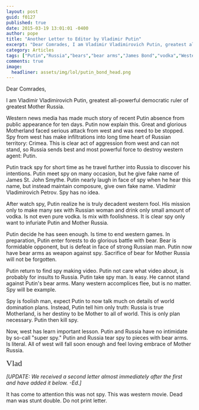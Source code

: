 ```yaml
---
layout: post
guid: f0127
published: true
date: 2015-03-19 13:01:01 -0400
author: pope
title: "Another Letter to Editor by Vladimir Putin"
excerpt: "Dear Comrades, I am Vladimir Vladimirovich Putin, greatest all-powerful democratic ruler of greatest Mother Russia.Western news media has made much story of recent Putin absence from public appearance for ten days. Putin now explain this."
category: Articles
tags: ["Putin","Russia","bears","bear arms","James Bond","vodka","Western propaganda","distinguishing movies from reality"]
comments: true 
image:
  headliner: assets/img/lol/putin_bond_head.png
---
```


Dear Comrades,

I am Vladimir Vladimirovich Putin, greatest all-powerful democratic ruler of greatest Mother Russia.

Western news media has made much story of recent Putin absence from public appearance for ten days. Putin now explain this. Great and glorious Motherland faced serious attack from west and was need to be stopped. Spy from west has make infiltrations into long time heart of Russian territory: Crimea. This is clear act of aggression from west and can not stand, so Russia sends best and most powerful force to destroy western agent: Putin.

Putin track spy for short time as he travel further into Russia to discover his intentions. Putin meet spy on many occasion, but he give fake name of James St. John Smythe. Putin nearly laugh in face of spy when he hear this name, but instead maintain composure, give own fake name. Vladimir Vladimirovich Petrov. Spy has no idea.

After watch spy, Putin realize he is truly decadent western fool. His mission only to make many sex with Russian woman and drink only small amount of vodka. Is not even pure vodka. Is mix with foolishness. It is clear spy only want to infuriate Putin and Mother Russia.

Putin decide he has seen enough. Is time to end western games. In preparation, Putin enter forests to do glorious battle with bear. Bear is formidable opponent, but is defeat in face of strong Russian man. Putin now have bear arms as weapon against spy. Sacrifice of bear for Mother Russia will not be forgotten.

Putin return to find spy making video. Putin not care what video about, is probably for insults to Russia. Putin take spy man. Is easy. He cannot stand against Putin's bear arms. Many western accomplices flee, but is no matter. Spy will be example.

Spy is foolish man, expect Putin to now talk much on details of world domination plans. Instead, Putin tell him only truth: Russia is true Motherland, is her destiny to be Mother to all of world. This is only plan necessary. Putin then kill spy.

Now, west has learn important lesson. Putin and Russia have no intimidate by so-call "super spy." Putin and Russia tear spy to pieces with bear arms. Is literal. All of west will fall soon enough and feel loving embrace of Mother Russia.

<span style="font-size:22px; font-family:cursive;">Vlad</span>

  

_\[UPDATE: We received a second letter almost immediately after the first and have added it below. -Ed.\]_

It has come to attention this was not spy. This was western movie. Dead man was stunt double. Do not print letter.